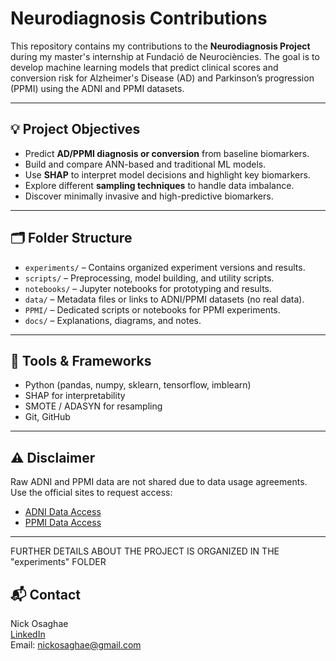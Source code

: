 # Neurodiagnosis Contributions

This repository contains my contributions to the **Neurodiagnosis Project** during my master's internship at Fundació de Neurociències. The goal is to develop machine learning models that predict clinical scores and conversion risk for Alzheimer's Disease (AD) and Parkinson’s progression (PPMI) using the ADNI and PPMI datasets.

---

## 💡 Project Objectives

- Predict **AD/PPMI diagnosis or conversion** from baseline biomarkers.
- Build and compare ANN-based and traditional ML models.
- Use **SHAP** to interpret model decisions and highlight key biomarkers.
- Explore different **sampling techniques** to handle data imbalance.
- Discover minimally invasive and high-predictive biomarkers.

---

## 🗂 Folder Structure

- `experiments/` – Contains organized experiment versions and results.
- `scripts/` – Preprocessing, model building, and utility scripts.
- `notebooks/` – Jupyter notebooks for prototyping and results.
- `data/` – Metadata files or links to ADNI/PPMI datasets (no real data).
- `PPMI/` – Dedicated scripts or notebooks for PPMI experiments.
- `docs/` – Explanations, diagrams, and notes.

---

## 🧠 Tools & Frameworks

- Python (pandas, numpy, sklearn, tensorflow, imblearn)
- SHAP for interpretability
- SMOTE / ADASYN for resampling
- Git, GitHub

---

## ⚠️ Disclaimer

Raw ADNI and PPMI data are not shared due to data usage agreements. Use the official sites to request access:

- [ADNI Data Access](https://adni.loni.usc.edu/)
- [PPMI Data Access](https://www.ppmi-info.org/)



---

FURTHER DETAILS ABOUT THE PROJECT IS ORGANIZED IN THE "experiments" FOLDER

## 📬 Contact

Nick Osaghae  
[LinkedIn](https://www.linkedin.com/in/nickosaghae)  
Email: nickosaghae@gmail.com
